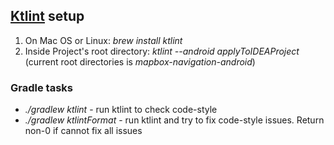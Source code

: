 ## [Ktlint](https://github.com/pinterest/ktlint) setup

1. On Mac OS or Linux: _brew install ktlint_
2. Inside Project's root directory: _ktlint --android applyToIDEAProject_
(current root directories is _mapbox-navigation-android_)

### Gradle tasks
- _./gradlew ktlint_ - run ktlint to check code-style
- _./gradlew ktlintFormat_ - run ktlint and try to fix code-style issues. Return non-0 if cannot fix all issues